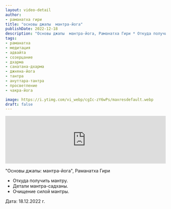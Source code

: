 ```yaml
---
layout: video-detail
author:
- раманатха гири
title: "основы джапы  мантра-йога"
publishDate: 2022-12-18
description: "Основы джапы  мантра-йога, Раманатха Гири * Откуда получить мантру. * Детали мантра-садханы. * Очищение силой мантры.   Дата  18.12.2022 г."
tags: 
- раманатха
- медитация
- адвайта
- созерцание
- дхарма
- санатана-дхарма
- джняна-йога
- тантра
- ануттара-тантра
- просветление
- чакра-йога

image: https://i.ytimg.com/vi_webp/cgIc-zY6wPs/maxresdefault.webp
draft: false
---
```


<iframe width="100%" src="https://www.youtube.com/embed/cgIc-zY6wPs" frameborder="0" allowfullscreen=""></iframe> 

 "Основы джапы: мантра-йога", Раманатха Гири

* Откуда получить мантру.
* Детали мантра-садханы.
* Очищение силой мантры.

  
 Дата: 18.12.2022 г.

  

 